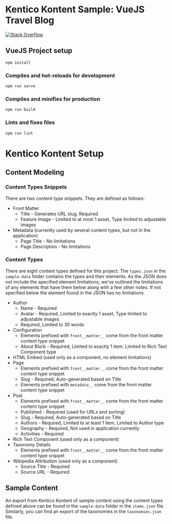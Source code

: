 # Kentico Kontent Sample: VueJS Travel Blog

[![Stack Overflow](https://img.shields.io/badge/Stack%20Overflow-ASK%20NOW-FE7A16.svg?logo=stackoverflow&logoColor=white)](https://stackoverflow.com/tags/kentico-kontent)

## VueJS Project setup
```
npm install
```

### Compiles and hot-reloads for development
```
npm run serve
```

### Compiles and minifies for production
```
npm run build
```

### Lints and fixes files
```
npm run lint
```

# Kentico Kontent Setup

## Content Modeling

### Content Types Snippets

There are two content type snippets. They are defined as follows:

* Front Matter
  * Title - Generates URL slug, Required
  * Feature Image - Limited to at most 1 asset, Type limited to adjustable images
* Metadata (currently used by several content types, but not in the application)
  * Page Title - No limitations
  * Page Description - No limitations

### Content Types

There are eight content types defined for this project. The `types.json` in the `sample-data` folder contains the types and their elements. As the JSON does not include the specified element limitations, we've outlined the limitations of any elements that have them below along with a few other notes. If not specified below the element found in the JSON has no limitations.

* Author
  * Name - Required
  * Avatar - Required, Limited to exactly 1 asset, Type limited to adjustable images
  * Required, Limited to 30 words
* Configuration
  * Elements prefixed with `front__matter__` come from the front matter content type snippet
  * About Blurb - Required, Limited to exactly 1 item, Limited to Rich Text Component type
* HTML Embed (used only as a component, no element limitations)
* Page
  * Elements prefixed with `front__matter__` come from the front matter content type snippet
  * Slug - Required, Auto-generated based on Title
  * Elements prefixed with `metadata__` come from the front matter content type snippet
* Post
  * Elements prefixed with `front__matter__` come from the front matter content type snippet
  * Published - Required (used for URLs and sorting)
  * Slug - Required, Auto-generated based on Title
  * Authors - Required, Limited to at least 1 item, Limited to Author type
  * Geography - Required, Not used in application currently
  * Activities - Required
* Rich Text Component (used only as a component)
* Taxonomy Details
  * Elements prefixed with `front__matter__` come from the front matter content type snippet
* Wikipedia Attribution (used only as a component)
  * Source Title - Required
  * Source URL - Required

## Sample Content

An export from Kentico Kontent of sample content using the content types defined above can be found in the `sample-data` folder in the `items.json` file. Similarly, you can find an export of the taxonomies in the `taxonomies.json` file.
